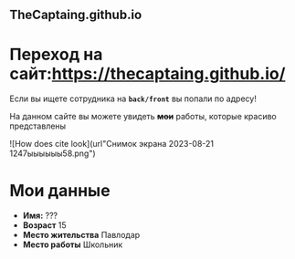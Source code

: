 ## TheCaptaing.github.io
# Переход на сайт:https://thecaptaing.github.io/

Если вы ищете сотрудника на **`back/front`** вы попали по адресу!

На данном сайте вы можете увидеть ~~**мои**~~ работы, которые красиво представлены 

![How does cite look](url"Снимок экрана 2023-08-21 1247ыыыыыы58.png")

# Мои данные
+ **Имя:** ???
+ **Возраст** 15
+ **Место жительства** Павлодар
+ **Место работы** Школьник
